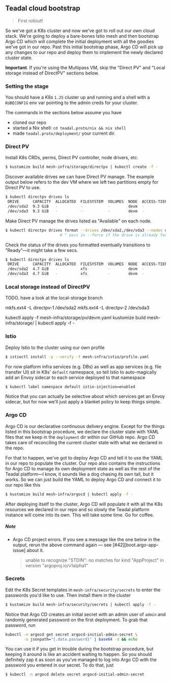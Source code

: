 Teadal cloud bootstrap
----------------------
> First rollout!

So we've got a K8s cluster and now we've got to roll out our own
cloud stack. We're going to deploy a bare-bones Istio mesh and then
bootstrap Argo CD which will complete the initial deployment with
all the goodies we've got in our repo. Past this initial bootstrap
phase, Argo CD will pick up any changes to our repo and deploy them
to implement the newly declared cluster state.

**Important**. If you're using the Multipass VM, skip the "Direct PV"
and "Local storage instead of DirectPV" sections below.


### Setting the stage

You should have a K8s `1.25` cluster up and running and a shell with
a `KUBECONFIG` env var pointing to the admin creds for your cluster.

The commands in the sections below assume you have

* cloned our repo
* started a Nix shell: `cd teadal.proto/nix && nix shell`
* made `teadal.proto/deployment/` your current dir.


### Direct PV

Install K8s CRDs, perms, Direct PV controller, node drivers, etc.

```bash
$ kustomize build mesh-infra/storage/directpv | kubectl create -f -
```

Discover available drives we can have Direct PV manage. The example
output below refers to the dev VM where we left two partitions empty
for Direct PV to use.

```bash
$ kubectl directpv drives ls
 DRIVE      CAPACITY  ALLOCATED  FILESYSTEM  VOLUMES  NODE  ACCESS-TIER  STATUS
 /dev/sda2  9.3 GiB   -          -           -        devm  -            Available
 /dev/sda3  9.3 GiB   -          -           -        devm  -            Available
```

Make Direct PV manage the drives listed as "Available" on each node.

```bash
$ kubectl directpv drives format --drives /dev/sda2,/dev/sda3 --nodes devm
                        # ^ pass in --force if the drive is already formatted
```

Check the status of the drives you formatted eventually transitions
to "Ready"—it might take a few secs.

```bash
$ kubectl directpv drives ls
 DRIVE      CAPACITY  ALLOCATED  FILESYSTEM  VOLUMES  NODE  ACCESS-TIER  STATUS
 /dev/sda2  4.7 GiB   -          xfs         -        devm  -            Ready
 /dev/sda3  4.7 GiB   -          xfs         -        devm  -            Ready
```


### Local storage instead of DirectPV

TODO. have a look at the local-storage branch

mkfs.ext4 -L directpv-1 /dev/sda2
mkfs.ext4 -L directpv-2 /dev/sda3

kubectl apply -f mesh-infra/storage/pv/devm.yaml
kustomize build mesh-infra/storage/ | kubectl apply -f -


### Istio

Deploy Istio to the cluster using our own profile

```bash
$ istioctl install -y --verify -f mesh-infra/istio/profile.yaml
```

For now platform infra services (e.g. DBs) as well as app services
(e.g. file transfer UI) sit in K8s' `default` namespace, so tell Istio
to auto-magically add an Envoy sidecar to each service deployed to
that namespace

```bash
$ kubectl label namespace default istio-injection=enabled
```

Notice that you can actually be selective about which services get
an Envoy sidecar, but for now we'll just apply a blanket policy to
keep things simple.


### Argo CD

Argo CD is our declarative continuous delivery engine. Except for
the things listed in this bootstrap procedure, we declare the cluster
state with YAML files that we keep in the `deployment` dir within
our GitHub repo. Argo CD takes care of reconciling the current cluster
state with what we declared in the repo.

For that to happen, we've got to deploy Argo CD and tell it to use
the YAML in our repo to populate the cluster. Our repo also contains
the instructions for Argo CD to manage its own deployment state as
well as the rest of the Teadal platform—I know, it sounds like a dog
chasing its own tail, but it works. So we can just build the YAML to
deploy Argo CD and connect it to our repo like this

```bash
$ kustomize build mesh-infra/argocd | kubectl apply -f -
```

After deploying itself to the cluster, Argo CD will populate it with
all the K8s resources we declared in our repo and so slowly the Teadal
platform instance will come into its own. This will take some time.
Go for coffee.

##### Note
* Argo CD project errors. If you see a message like the one below in
  the output, rerun the above command again — see [#42][boot.argo-app-issue]
  about it.
  > unable to recognize "STDIN": no matches for kind "AppProject" in version "argoproj.io/v1alpha1"


### Secrets

Edit the K8s Secret templates in `mesh-infra/security/secrets` to
enter the passwords you'd like to use. Then install them in the cluster

```bash
$ kustomize build mesh-infra/security/secrets | kubectl apply -f -
```

Notice that Argo CD creates an initial secret with an admin user of
`admin` and randomly generated password on the first deployment. To
grab that password, run

```bash
kubectl -n argocd get secret argocd-initial-admin-secret \
        -o jsonpath="{.data.password}" | base64 -d && echo
```

You can use it if you get in trouble during the bootstrap procedure,
but keeping it around is like an accident waiting to happen. So you
should definitely zap it as soon as you've managed to log into Argo
CD with the password you entered in our secret. To do that, just

```bash
$ kubectl -n argocd delete secret argocd-initial-admin-secret
```
